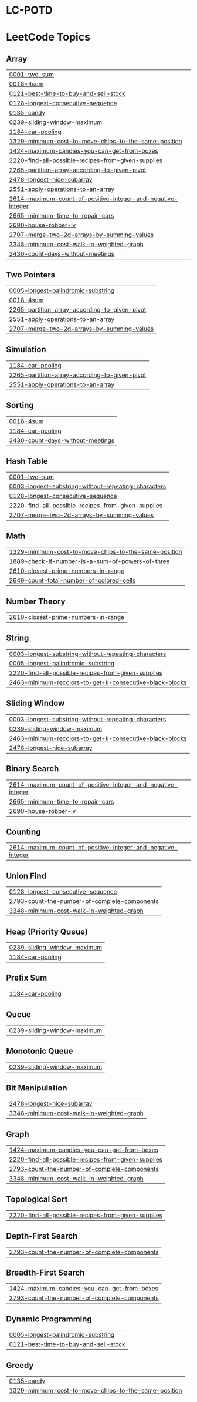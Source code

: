 # LC-POTD
<!---LeetCode Topics Start-->
# LeetCode Topics
## Array
|  |
| ------- |
| [0001-two-sum](https://github.com/sakshidabral/LC-POTD/tree/master/0001-two-sum) |
| [0018-4sum](https://github.com/sakshidabral/LC-POTD/tree/master/0018-4sum) |
| [0121-best-time-to-buy-and-sell-stock](https://github.com/sakshidabral/LC-POTD/tree/master/0121-best-time-to-buy-and-sell-stock) |
| [0128-longest-consecutive-sequence](https://github.com/sakshidabral/LC-POTD/tree/master/0128-longest-consecutive-sequence) |
| [0135-candy](https://github.com/sakshidabral/LC-POTD/tree/master/0135-candy) |
| [0239-sliding-window-maximum](https://github.com/sakshidabral/LC-POTD/tree/master/0239-sliding-window-maximum) |
| [1184-car-pooling](https://github.com/sakshidabral/LC-POTD/tree/master/1184-car-pooling) |
| [1329-minimum-cost-to-move-chips-to-the-same-position](https://github.com/sakshidabral/LC-POTD/tree/master/1329-minimum-cost-to-move-chips-to-the-same-position) |
| [1424-maximum-candies-you-can-get-from-boxes](https://github.com/sakshidabral/LC-POTD/tree/master/1424-maximum-candies-you-can-get-from-boxes) |
| [2220-find-all-possible-recipes-from-given-supplies](https://github.com/sakshidabral/LC-POTD/tree/master/2220-find-all-possible-recipes-from-given-supplies) |
| [2265-partition-array-according-to-given-pivot](https://github.com/sakshidabral/LC-POTD/tree/master/2265-partition-array-according-to-given-pivot) |
| [2478-longest-nice-subarray](https://github.com/sakshidabral/LC-POTD/tree/master/2478-longest-nice-subarray) |
| [2551-apply-operations-to-an-array](https://github.com/sakshidabral/LC-POTD/tree/master/2551-apply-operations-to-an-array) |
| [2614-maximum-count-of-positive-integer-and-negative-integer](https://github.com/sakshidabral/LC-POTD/tree/master/2614-maximum-count-of-positive-integer-and-negative-integer) |
| [2665-minimum-time-to-repair-cars](https://github.com/sakshidabral/LC-POTD/tree/master/2665-minimum-time-to-repair-cars) |
| [2690-house-robber-iv](https://github.com/sakshidabral/LC-POTD/tree/master/2690-house-robber-iv) |
| [2707-merge-two-2d-arrays-by-summing-values](https://github.com/sakshidabral/LC-POTD/tree/master/2707-merge-two-2d-arrays-by-summing-values) |
| [3348-minimum-cost-walk-in-weighted-graph](https://github.com/sakshidabral/LC-POTD/tree/master/3348-minimum-cost-walk-in-weighted-graph) |
| [3430-count-days-without-meetings](https://github.com/sakshidabral/LC-POTD/tree/master/3430-count-days-without-meetings) |
## Two Pointers
|  |
| ------- |
| [0005-longest-palindromic-substring](https://github.com/sakshidabral/LC-POTD/tree/master/0005-longest-palindromic-substring) |
| [0018-4sum](https://github.com/sakshidabral/LC-POTD/tree/master/0018-4sum) |
| [2265-partition-array-according-to-given-pivot](https://github.com/sakshidabral/LC-POTD/tree/master/2265-partition-array-according-to-given-pivot) |
| [2551-apply-operations-to-an-array](https://github.com/sakshidabral/LC-POTD/tree/master/2551-apply-operations-to-an-array) |
| [2707-merge-two-2d-arrays-by-summing-values](https://github.com/sakshidabral/LC-POTD/tree/master/2707-merge-two-2d-arrays-by-summing-values) |
## Simulation
|  |
| ------- |
| [1184-car-pooling](https://github.com/sakshidabral/LC-POTD/tree/master/1184-car-pooling) |
| [2265-partition-array-according-to-given-pivot](https://github.com/sakshidabral/LC-POTD/tree/master/2265-partition-array-according-to-given-pivot) |
| [2551-apply-operations-to-an-array](https://github.com/sakshidabral/LC-POTD/tree/master/2551-apply-operations-to-an-array) |
## Sorting
|  |
| ------- |
| [0018-4sum](https://github.com/sakshidabral/LC-POTD/tree/master/0018-4sum) |
| [1184-car-pooling](https://github.com/sakshidabral/LC-POTD/tree/master/1184-car-pooling) |
| [3430-count-days-without-meetings](https://github.com/sakshidabral/LC-POTD/tree/master/3430-count-days-without-meetings) |
## Hash Table
|  |
| ------- |
| [0001-two-sum](https://github.com/sakshidabral/LC-POTD/tree/master/0001-two-sum) |
| [0003-longest-substring-without-repeating-characters](https://github.com/sakshidabral/LC-POTD/tree/master/0003-longest-substring-without-repeating-characters) |
| [0128-longest-consecutive-sequence](https://github.com/sakshidabral/LC-POTD/tree/master/0128-longest-consecutive-sequence) |
| [2220-find-all-possible-recipes-from-given-supplies](https://github.com/sakshidabral/LC-POTD/tree/master/2220-find-all-possible-recipes-from-given-supplies) |
| [2707-merge-two-2d-arrays-by-summing-values](https://github.com/sakshidabral/LC-POTD/tree/master/2707-merge-two-2d-arrays-by-summing-values) |
## Math
|  |
| ------- |
| [1329-minimum-cost-to-move-chips-to-the-same-position](https://github.com/sakshidabral/LC-POTD/tree/master/1329-minimum-cost-to-move-chips-to-the-same-position) |
| [1889-check-if-number-is-a-sum-of-powers-of-three](https://github.com/sakshidabral/LC-POTD/tree/master/1889-check-if-number-is-a-sum-of-powers-of-three) |
| [2610-closest-prime-numbers-in-range](https://github.com/sakshidabral/LC-POTD/tree/master/2610-closest-prime-numbers-in-range) |
| [2649-count-total-number-of-colored-cells](https://github.com/sakshidabral/LC-POTD/tree/master/2649-count-total-number-of-colored-cells) |
## Number Theory
|  |
| ------- |
| [2610-closest-prime-numbers-in-range](https://github.com/sakshidabral/LC-POTD/tree/master/2610-closest-prime-numbers-in-range) |
## String
|  |
| ------- |
| [0003-longest-substring-without-repeating-characters](https://github.com/sakshidabral/LC-POTD/tree/master/0003-longest-substring-without-repeating-characters) |
| [0005-longest-palindromic-substring](https://github.com/sakshidabral/LC-POTD/tree/master/0005-longest-palindromic-substring) |
| [2220-find-all-possible-recipes-from-given-supplies](https://github.com/sakshidabral/LC-POTD/tree/master/2220-find-all-possible-recipes-from-given-supplies) |
| [2463-minimum-recolors-to-get-k-consecutive-black-blocks](https://github.com/sakshidabral/LC-POTD/tree/master/2463-minimum-recolors-to-get-k-consecutive-black-blocks) |
## Sliding Window
|  |
| ------- |
| [0003-longest-substring-without-repeating-characters](https://github.com/sakshidabral/LC-POTD/tree/master/0003-longest-substring-without-repeating-characters) |
| [0239-sliding-window-maximum](https://github.com/sakshidabral/LC-POTD/tree/master/0239-sliding-window-maximum) |
| [2463-minimum-recolors-to-get-k-consecutive-black-blocks](https://github.com/sakshidabral/LC-POTD/tree/master/2463-minimum-recolors-to-get-k-consecutive-black-blocks) |
| [2478-longest-nice-subarray](https://github.com/sakshidabral/LC-POTD/tree/master/2478-longest-nice-subarray) |
## Binary Search
|  |
| ------- |
| [2614-maximum-count-of-positive-integer-and-negative-integer](https://github.com/sakshidabral/LC-POTD/tree/master/2614-maximum-count-of-positive-integer-and-negative-integer) |
| [2665-minimum-time-to-repair-cars](https://github.com/sakshidabral/LC-POTD/tree/master/2665-minimum-time-to-repair-cars) |
| [2690-house-robber-iv](https://github.com/sakshidabral/LC-POTD/tree/master/2690-house-robber-iv) |
## Counting
|  |
| ------- |
| [2614-maximum-count-of-positive-integer-and-negative-integer](https://github.com/sakshidabral/LC-POTD/tree/master/2614-maximum-count-of-positive-integer-and-negative-integer) |
## Union Find
|  |
| ------- |
| [0128-longest-consecutive-sequence](https://github.com/sakshidabral/LC-POTD/tree/master/0128-longest-consecutive-sequence) |
| [2793-count-the-number-of-complete-components](https://github.com/sakshidabral/LC-POTD/tree/master/2793-count-the-number-of-complete-components) |
| [3348-minimum-cost-walk-in-weighted-graph](https://github.com/sakshidabral/LC-POTD/tree/master/3348-minimum-cost-walk-in-weighted-graph) |
## Heap (Priority Queue)
|  |
| ------- |
| [0239-sliding-window-maximum](https://github.com/sakshidabral/LC-POTD/tree/master/0239-sliding-window-maximum) |
| [1184-car-pooling](https://github.com/sakshidabral/LC-POTD/tree/master/1184-car-pooling) |
## Prefix Sum
|  |
| ------- |
| [1184-car-pooling](https://github.com/sakshidabral/LC-POTD/tree/master/1184-car-pooling) |
## Queue
|  |
| ------- |
| [0239-sliding-window-maximum](https://github.com/sakshidabral/LC-POTD/tree/master/0239-sliding-window-maximum) |
## Monotonic Queue
|  |
| ------- |
| [0239-sliding-window-maximum](https://github.com/sakshidabral/LC-POTD/tree/master/0239-sliding-window-maximum) |
## Bit Manipulation
|  |
| ------- |
| [2478-longest-nice-subarray](https://github.com/sakshidabral/LC-POTD/tree/master/2478-longest-nice-subarray) |
| [3348-minimum-cost-walk-in-weighted-graph](https://github.com/sakshidabral/LC-POTD/tree/master/3348-minimum-cost-walk-in-weighted-graph) |
## Graph
|  |
| ------- |
| [1424-maximum-candies-you-can-get-from-boxes](https://github.com/sakshidabral/LC-POTD/tree/master/1424-maximum-candies-you-can-get-from-boxes) |
| [2220-find-all-possible-recipes-from-given-supplies](https://github.com/sakshidabral/LC-POTD/tree/master/2220-find-all-possible-recipes-from-given-supplies) |
| [2793-count-the-number-of-complete-components](https://github.com/sakshidabral/LC-POTD/tree/master/2793-count-the-number-of-complete-components) |
| [3348-minimum-cost-walk-in-weighted-graph](https://github.com/sakshidabral/LC-POTD/tree/master/3348-minimum-cost-walk-in-weighted-graph) |
## Topological Sort
|  |
| ------- |
| [2220-find-all-possible-recipes-from-given-supplies](https://github.com/sakshidabral/LC-POTD/tree/master/2220-find-all-possible-recipes-from-given-supplies) |
## Depth-First Search
|  |
| ------- |
| [2793-count-the-number-of-complete-components](https://github.com/sakshidabral/LC-POTD/tree/master/2793-count-the-number-of-complete-components) |
## Breadth-First Search
|  |
| ------- |
| [1424-maximum-candies-you-can-get-from-boxes](https://github.com/sakshidabral/LC-POTD/tree/master/1424-maximum-candies-you-can-get-from-boxes) |
| [2793-count-the-number-of-complete-components](https://github.com/sakshidabral/LC-POTD/tree/master/2793-count-the-number-of-complete-components) |
## Dynamic Programming
|  |
| ------- |
| [0005-longest-palindromic-substring](https://github.com/sakshidabral/LC-POTD/tree/master/0005-longest-palindromic-substring) |
| [0121-best-time-to-buy-and-sell-stock](https://github.com/sakshidabral/LC-POTD/tree/master/0121-best-time-to-buy-and-sell-stock) |
## Greedy
|  |
| ------- |
| [0135-candy](https://github.com/sakshidabral/LC-POTD/tree/master/0135-candy) |
| [1329-minimum-cost-to-move-chips-to-the-same-position](https://github.com/sakshidabral/LC-POTD/tree/master/1329-minimum-cost-to-move-chips-to-the-same-position) |
<!---LeetCode Topics End-->